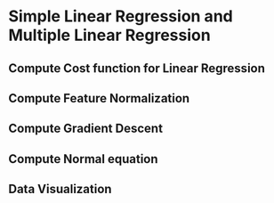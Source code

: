 # Simple Linear Regression and Multiple Linear Regression

## Compute Cost function for Linear Regression
## Compute Feature Normalization
## Compute Gradient Descent
## Compute Normal equation
## Data Visualization
